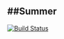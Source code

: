 ##Summer
---

[![Build Status](https://travis-ci.org/cnlyml/summer.svg?branch=development)](https://travis-ci.org/cnlyml/summer)